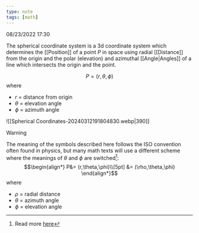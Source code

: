 ```yaml
---
type: note
tags: [math]
---
```

08/23/2022 17:30

  

The spherical coordinate system is a 3d coordinate system which determines the [[Position]] of a point $P$ in space using radial [[Distance]] from the origin and the polar (elevation) and azimuthal [[Angle|Angles]] of a line which intersects the origin and the point. 

$$
P = (r,\theta,\phi)
$$
where
- $r$ = distance from origin
- $\theta$ = elevation angle
- $\phi$ = azimuth angle

![[Spherical Coordinates-20240312191804830.webp|390]]

>[!warning]
>The meaning of the symbols described here follows the ISO convention often found in physics, but many math texts will use a different scheme where the meanings of $\theta$ and $\phi$ are switched[^1]:
>$$\begin{align*}
P&= (r,\theta,\phi)\\[5pt]
&= (\rho,\theta,\phi)
\end{align*}$$
>where
>- $\rho$ = radial distance
>- $\theta$ = azimuth angle
>- $\phi$ = elevation angle





[^1]: Read more [here](https://en.wikipedia.org/wiki/Spherical_coordinate_system#Conventions)